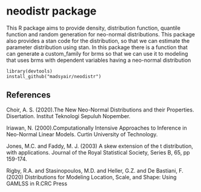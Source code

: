 # neodistr package
This R package aims to provide density, distribution function, quantile function and random generation for neo-normal distributions. This package also provides a stan code for the distribution, so that we can estimate the parameter distribution using stan. In this package there is a function that can generate a custom_family for brms so that we can use it to modeling that uses brms with dependent variables having a neo-normal distribution   
```{r}
library(devtools)
install_github("madsyair/neodistr")
```

## References
Choir, A. S. (2020).The New Neo-Normal Distributions and their Properties. 
       Disertation. Institut Teknologi Sepuluh Nopember.
       
Iriawan, N. (2000).Computationally Intensive Approaches to Inference in Neo-Normal 
       Linear Models. Curtin University of Technology.
       
Jones, M.C. and Faddy, M. J. (2003) A skew extension of the t distribution,
       with applications. Journal of the Royal Statistical Society, 
       Series B, 65, pp 159-174.
       
Rigby, R.A. and Stasinopoulos, M.D. and Heller, G.Z. and De Bastiani, F. 
       (2020) Distributions for Modeling Location, Scale, 
       and Shape: Using GAMLSS in R.CRC Press
       

